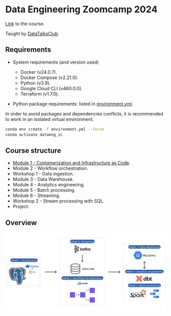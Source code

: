 # Data Engineering Zoomcamp 2024

[Link](https://github.com/DataTalksClub/data-engineering-zoomcamp) to the course.

Taught by [DataTalksClub](https://github.com/DataTalksClub).


## Requirements

* System requirements (and version used)
    + Docker (v24.0.7).
    + Docker Compose (v2.21.0).
    + Python (v3.9).
    + Google Cloud CLI (v460.0.0).
    + Terraform (v1.7.0).

* Python package requirements: listed in [environment.yml](./environment.yml).

In order to avoid packages and dependencies conflicts, it is recommended to work in an isolated virtual environment.

```bash
conda env create -f environment.yml --force
conda activate dataeng_zc
```


## Course structure

* [Module 1 - Containerization and Infrastructure as Code](./01_containerization_and_iac/).
* Module 2 - Workflow orchestration.
* Workshop 1 - Data ingestion.
* Module 3 - Data Warehouse.
* Module 4 - Analytics engineering.
* Module 5 - Batch processing.
* Module 6 - Streaming.
* Workshop 2 - Stream processing with SQL.
* Project.



## Overview

![overview diagram](./images/overview_diagram.jpeg)
